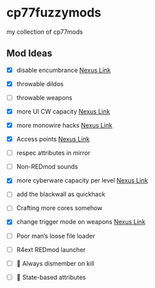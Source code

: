 # cp77fuzzymods
my collection of cp77mods

## Mod Ideas

- [x] disable encumbrance   [Nexus Link](https://www.nexusmods.com/cyberpunk2077/mods/2388)
- [x] throwable dildos
- [ ] throwable weapons
- [x] more UI CW capacity   [Nexus Link](https://www.nexusmods.com/cyberpunk2077/mods/10354)
- [x] more monowire hacks   [Nexus Link](https://www.nexusmods.com/cyberpunk2077/mods/10387)
- [x] Access points         [Nexus Link](https://www.nexusmods.com/cyberpunk2077/mods/10355)
- [ ] respec attributes in mirror 
- [ ] Non-REDmod sounds 
- [x] more cyberware capacity per level [Nexus Link](https://www.nexusmods.com/cyberpunk2077/mods/10276)
- [ ] add the blackwall as quickhack 
- [ ] Crafting more cores somehow 
- [x] change trigger mode on weapons    [Nexus Link](https://www.nexusmods.com/cyberpunk2077/mods/10948)
- [ ] Poor man’s loose file loader
- [ ] R4ext REDmod launcher
- [ ] 🚧 Always dismember on kill
- [ ] 🚧 State-based attributes


